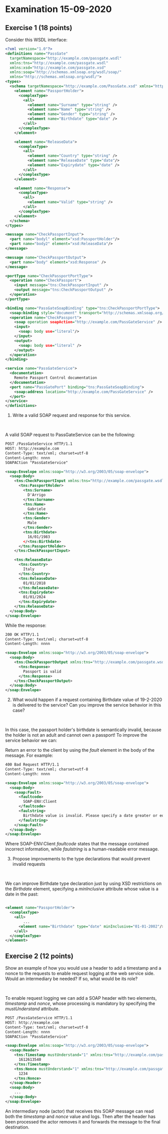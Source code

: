 # Examination 15-09-2020

## Exercise 1 (18 points)
Consider this WSDL interface: 

```xml
<?xml version="1.0"?>
<definitions name="PassGate"
  targetNamespace="http://example.com/passgate.wsdl"
  xmlns:tns="http://example.com/passgate.wsdl"
  xmlns:xsd="http://example.com/passgate.xsd"
  xmlns:soap="http://schemas.xmlsoap.org/wsdl/soap/"
  xmlns="http://schemas.xmlsoap.org/wsdl/">
<types>
  <schema targetNamespace="http://example.com/PassGate.xsd" xmlns="http://www.w3.org/2000/10/XMLSchema">
    <element name="PassportHolder">
      <complexType>
        <all>
          <element name="Surname" type="string" />
          <element name="Name" type="string" />
          <element name="Gender" type="string" />
          <element name="Birthdate" type="date" />
        </all>
      </complexType>
    </element>

    <element name="ReleaseData">
      <complexType>
        <all>
          <element name="Country" type="string" />
          <element name="ReleaseDate" type="date"/>
          <element name="Expirydate" type="date" />
        </all>
      </complexType>
    </element>

    <element name="Response">
      <complexType>
        <all>
          <element name="Valid" type="string" />
        </all>
      </complexType>
    </element>
  </schema>
</types>

<message name="CheckPassportInput">
  <part name="bodyl" element="xsd:PassportHolder"/>
  <part name="body2" element="xsd:ReleaseData"/>
</message>

<message name="CheckPassportOutput">
  <part name="body" element="xsd:Response" />
</message>

<portType name="CheckPassportPortType">
  <operation name="CheckPassport">
    <input message="tns:CheckPassportInput" />
    <output message="tns:CheckPassportOutput" />
  </operation>
</portType>

<binding name="PassGateSoapBinding" type="tns:CheckPassportPortType">
  <soap:binding style="document" transport="http://schemas.xmlsoap.org/soap/1" />
  <operation name="CheckPassport">
    <soap operation soapAction="http://example.com/PassGateService" />
    <input>
      <soap: body use="literal"/>
    </input>
    <output>
      <soap: body use="literal" />
    </output>
  </operation>
</binding>

<service name="PassGateService">
  <documentation> 
    Remote Passport Control documentation
  </documentation>
  <port name="PassGatePort" binding="tns:PassGateSoapBinding">
    <soap:address location="http://example.com/PassGateService" />
  </port>
</service>
</definitions>
```

1. Write a valid SOAP request and response for this service.

</br>

A valid SOAP request to PassGateService can be the following:

```xml
POST /PassGateService HTTP/1.1
HOST: http://example.com
Content-Type: text/xml; charset=utf-8
Content-Length: nnnn
SOAPACtion "PassGateService"

<soap:Envelope xmlns:soap="http://w3.org/2003/05/soap-envelope">
  <soap:Body>
    <tns:CheckPassportInput xmlns:tns="http://example.com/passgate.wsdl">
      <tns:PassportHolder>
        <tns:Surname>
          D'Arrigo
        </tns:Surname>
        <tns:Name>
          Gabriele
        </tns:Name>
        <tns:Gender>
          Male
        </tns:Gender>
        <tns:Birthdate>
          16/01/1983
        </<tns:Birthdate>
      </tns:PassportHolder>
    </tns:CheckPassportInput>

    <tns:ReleaseData>
      <tns:Country>
        Italy
      </tns:Country>
      <tns:ReleaseDate>
        01/01/2018
      </tns:ReleaseDate>
      <tns:Expirydate>
        01/01/2024
      </tns:Expirydate>
    </tns:ReleaseData>
  </soap:Body>
</soap:Envelope>
```

While the response:

```xml
200 OK HTTP/1.1
Content-Type: text/xml; charset=utf-8
Content-Length: nnnn

<soap:Envelope xmlns:soap="http://w3.org/2003/05/soap-envelope">
  <soap:Body>
    <tns:CheckPassportOutput xmlns:tns="http://example.com/passgate.wsdl">
      <tns:Response>
        Passport is valid
      </tns:Response>
    </tns:CheckPassportOutput>
  </soap:Body>
</soap:Envelope>
```

2. What would happen if a request containing Birthdate value of 19-2-2020 is delivered to the service? Can you improve the service behavior in this case?

</br>

In this case, the passport holder's birthdate is semantically invalid, because the holder is not an adult and cannot own a passport!
To improve the service behavior we can:

Return an error to the client by using the _fault_ element in the body of the message.
For example:  

```xml
400 Bad Request HTTP/1.1
Content-Type: text/xml; charset=utf-8
Content-Length: nnnn

<soap:Envelope xmlns:soap="http://w3.org/2003/05/soap-envelope">
  <soap:Body>
    <soap:Fault>
      <faultcode>
        SOAP-ENV:Client
      </faultcode>
      <faulstring>
        Birthdate value is invalid. Please specify a date greater or equal than 01-01-2002
      </faulstring>
    </soap:Fault>
  </soap:Body>
</soap:Envelope>
```

Where SOAP-ENV:Client _faultcode_ states that the message contained incorrect information, while _faulstring_ is a human-readable error message.

3. Propose improvements to the type declarations that would prevent invalid requests

</br>

We can improve Birthdate type declaration just by using XSD restrictions on the _Birthdate_ element, specifying a _minInclusive_ attribute whose value is a date in the past:

```xml

<element name="PassportHolder">
  <complexType>
    <all>
        ...
      <element name="Birthdate" type="date" minInclusive="01-01-2002"/>
    </all>
  </complexType>
</element>

```

## Exercise 2 (12 points)
Show an example of how you would use a header to add a timestamp and a nonce to the requests to enable request logging at the web service side. Would an intermediary be needed? If so, what would be its role?

</br>

To enable request logging we can add a SOAP header with two elements, _timestamp_ and _nonce_, whose processing is mandatory by specifying the _mustUnderstand_ attribute.

```xml
POST /PassGateService HTTP/1.1
HOST: http://example.com
Content-Type: text/xml; charset=utf-8
Content-Length: nnnn
SOAPACtion "PassGateService"

<soap:Envelope xmlns:soap="http://w3.org/2003/05/soap-envelope">
  <soap:Header>
    <tns:Timestamp mustUnderstand="1" xmlns:tns="http://example.com/passgate.wsdl">
      1612613540
    </tns:Timestamp>
    <tns:Nonce mustUnderstand="1" xmlns:tns="http://example.com/passgate.wsdl">
      1234
    </tns:Nonce>
  </soap:Header>
  <soap:Body>
    ...
  </soap:Body>
</soap:Envelope>
```

An intermediary node (actor) that receives this SOAP message can read both the _timestamp_ and _nonce_ value and logs. Then after the header has been processed the actor removes it and forwards the message to the final destination. 
